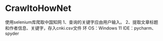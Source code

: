 # CrawltoHowNet
使用selenium库爬取中国知网
1、查询的关键字应由用户输入。
2、提取文章标题和作者信息、关键字，存入cnki.csv文件
环
OS：Windows 11
IDE：pycharm、spyder
